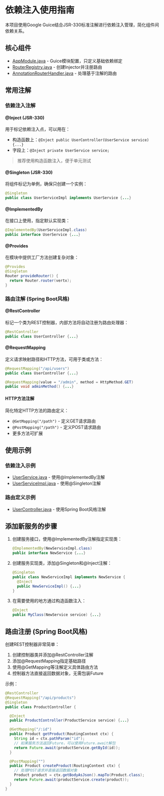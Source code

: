 # 依赖注入使用指南

本项目使用Google Guice结合JSR-330标准注解进行依赖注入管理，简化组件间依赖关系。

## 核心组件

- [AppModule.java](../di/AppModule.java) - Guice模块配置，只定义基础依赖绑定
- [RouterRegistry.java](../router/RouterRegistry.java) - 创建Injector并注册路由
- [AnnotationRouterHandler.java](../router/handler/AnnotationRouterHandler.java) - 处理基于注解的路由

## 常用注解

### 依赖注入注解

#### @Inject (JSR-330)
用于标记依赖注入点，可以用在：
- 构造函数上：`@Inject public UserController(UserService service) {...}`
- 字段上：`@Inject private UserService service;`

> 推荐使用构造函数注入，便于单元测试

#### @Singleton (JSR-330)
将组件标记为单例，确保只创建一个实例：
```java
@Singleton
public class UserServiceImpl implements UserService {...}
```

#### @ImplementedBy
在接口上使用，指定默认实现类：
```java
@ImplementedBy(UserServiceImpl.class)
public interface UserService {...}
```

#### @Provides
在模块中提供工厂方法创建复杂对象：
```java
@Provides
@Singleton
Router provideRouter() {
  return Router.router(vertx);
}
```

### 路由注解 (Spring Boot风格)

#### @RestController
标记一个类为REST控制器，内部方法将自动注册为路由处理器：
```java
@RestController
public class UserController {...}
```

#### @RequestMapping
定义请求映射路径和HTTP方法，可用于类或方法：
```java
@RequestMapping("/api/users")
public class UserController {...}

@RequestMapping(value = "/admin", method = HttpMethod.GET)
public void adminMethod() {...}
```

#### HTTP方法注解
简化特定HTTP方法的路由定义：
- `@GetMapping("/path")` - 定义GET请求路由
- `@PostMapping("/path")` - 定义POST请求路由
- 更多方法可扩展

## 使用示例

### 依赖注入示例
- [UserService.java](../service/UserService.java) - 使用@ImplementedBy注解
- [UserServiceImpl.java](../service/impl/UserServiceImpl.java) - 使用@Singleton注解

### 路由定义示例
- [UserController.java](../controller/UserController.java) - 使用Spring Boot风格注解

## 添加新服务的步骤

1. 创建服务接口，使用@ImplementedBy注解指定实现类：
   ```java
   @ImplementedBy(NewServiceImpl.class)
   public interface NewService {...}
   ```

2. 创建服务实现类，添加@Singleton和@Inject注解：
   ```java
   @Singleton
   public class NewServiceImpl implements NewService {
     @Inject
     public NewServiceImpl() {...}
   }
   ```

3. 在需要使用的地方通过构造函数注入：
   ```java
   @Inject
   public MyClass(NewService service) {...}
   ```

## 路由注册 (Spring Boot风格)

创建REST控制器非常简单：

1. 创建控制器类并添加@RestController注解
2. 添加@RequestMapping指定基础路径
3. 使用@GetMapping等注解定义具体路由方法
4. 控制器方法直接返回数据对象，无需包装Future

示例：
```java
@RestController
@RequestMapping("/api/products")
@Singleton
public class ProductController {

  @Inject
  public ProductController(ProductService service) {...}

  @GetMapping("/:id")
  public Product getProduct(RoutingContext ctx) {
    String id = ctx.pathParam("id");
    // 如果服务方法返回Future，可以使用Future.await解包
    return Future.await(productService.getById(id));
  }

  @PostMapping("")
  public Product createProduct(RoutingContext ctx) {
    // 处理POST请求并直接返回数据对象
    Product product = ctx.getBodyAsJson().mapTo(Product.class);
    return Future.await(productService.create(product));
  }
}
```
